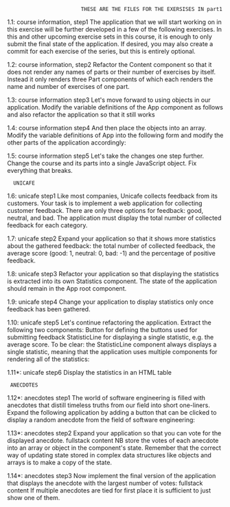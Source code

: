 							THESE ARE THE FILES FOR THE EXERSISES IN part1
   1.1: course information, step1
The application that we will start working on in this exercise will be further developed in a few of the following exercises.
In this and other upcoming exercise sets in this course, it is enough to only submit the final state of the application.
If desired, you may also create a commit for each exercise of the series, but this is entirely optional.

1.2: course information, step2
Refactor the Content component so that it does not render any names of parts or their number of exercises by itself.
Instead it only renders three Part components of which each renders the name and number of exercises of one part.

1.3: course information step3
Let's move forward to using objects in our application.
Modify the variable definitions of the App component as follows and also refactor the application so that it still works

1.4: course information step4
And then place the objects into an array. Modify the variable definitions of App into the following form and modify the other parts of the application accordingly:

1.5: course information step5
Let's take the changes one step further. Change the course and its parts into a single JavaScript object. Fix everything that breaks.

	  UNICAFE
1.6: unicafe step1
Like most companies, Unicafe collects feedback from its customers. Your task is to implement a web application for collecting customer feedback. There are only three options for feedback: good, neutral, and bad.
The application must display the total number of collected feedback for each category. 

1.7: unicafe step2
Expand your application so that it shows more statistics about the gathered feedback: the total number of collected feedback,
the average score (good: 1, neutral: 0, bad: -1) and the percentage of positive feedback.

1.8: unicafe step3
Refactor your application so that displaying the statistics is extracted into its own Statistics component. The state of the application should remain in the App root component.

1.9: unicafe step4
Change your application to display statistics only once feedback has been gathered.

1.10: unicafe step5
Let's continue refactoring the application. Extract the following two components:
Button for defining the buttons used for submitting feedback
StatisticLine for displaying a single statistic, e.g. the average score.
To be clear: the StatisticLine component always displays a single statistic, meaning that the application uses multiple components for rendering all of the statistics:
	
1.11*: unicafe step6
Display the statistics in an HTML table


	 ANECDOTES
1.12*: anecdotes step1
The world of software engineering is filled with anecdotes that distill timeless truths from our field into short one-liners.
Expand the following application by adding a button that can be clicked to display a random anecdote from the field of software engineering:

1.13*: anecdotes step2
Expand your application so that you can vote for the displayed anecdote.
fullstack content
NB store the votes of each anecdote into an array or object in the component's state. Remember that the correct way of updating state stored in complex data structures like objects and arrays is to make a copy of the state.

1.14*: anecdotes step3
Now implement the final version of the application that displays the anecdote with the largest number of votes:
fullstack content
If multiple anecdotes are tied for first place it is sufficient to just show one of them.
